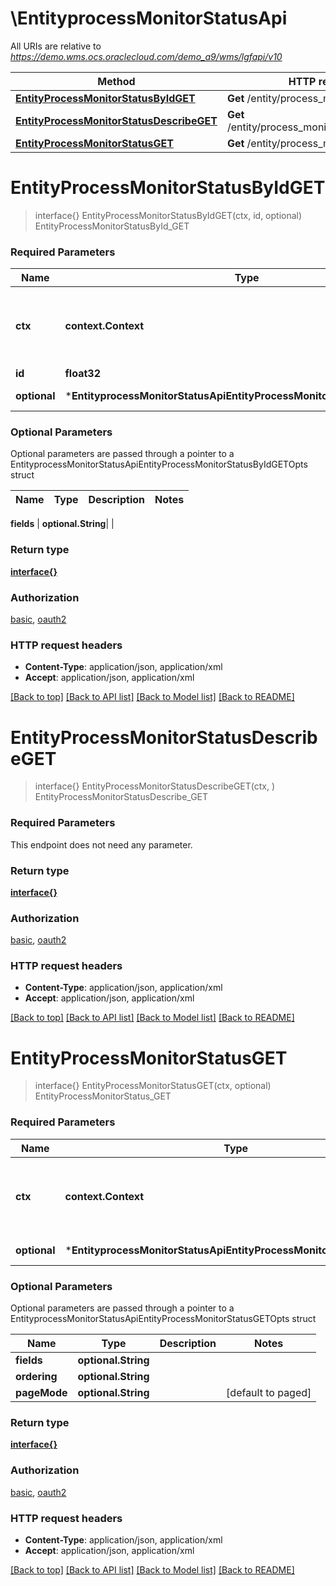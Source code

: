 # \EntityprocessMonitorStatusApi

All URIs are relative to *https://demo.wms.ocs.oraclecloud.com/demo_a9/wms/lgfapi/v10*

Method | HTTP request | Description
------------- | ------------- | -------------
[**EntityProcessMonitorStatusByIdGET**](EntityprocessMonitorStatusApi.md#EntityProcessMonitorStatusByIdGET) | **Get** /entity/process_monitor_status/{id} | EntityProcessMonitorStatusById_GET
[**EntityProcessMonitorStatusDescribeGET**](EntityprocessMonitorStatusApi.md#EntityProcessMonitorStatusDescribeGET) | **Get** /entity/process_monitor_status/describe | EntityProcessMonitorStatusDescribe_GET
[**EntityProcessMonitorStatusGET**](EntityprocessMonitorStatusApi.md#EntityProcessMonitorStatusGET) | **Get** /entity/process_monitor_status | EntityProcessMonitorStatus_GET


# **EntityProcessMonitorStatusByIdGET**
> interface{} EntityProcessMonitorStatusByIdGET(ctx, id, optional)
EntityProcessMonitorStatusById_GET



### Required Parameters

Name | Type | Description  | Notes
------------- | ------------- | ------------- | -------------
 **ctx** | **context.Context** | context for authentication, logging, cancellation, deadlines, tracing, etc.
  **id** | **float32**|  | 
 **optional** | ***EntityprocessMonitorStatusApiEntityProcessMonitorStatusByIdGETOpts** | optional parameters | nil if no parameters

### Optional Parameters
Optional parameters are passed through a pointer to a EntityprocessMonitorStatusApiEntityProcessMonitorStatusByIdGETOpts struct

Name | Type | Description  | Notes
------------- | ------------- | ------------- | -------------

 **fields** | **optional.String**|  | 

### Return type

[**interface{}**](interface{}.md)

### Authorization

[basic](../README.md#basic), [oauth2](../README.md#oauth2)

### HTTP request headers

 - **Content-Type**: application/json, application/xml
 - **Accept**: application/json, application/xml

[[Back to top]](#) [[Back to API list]](../README.md#documentation-for-api-endpoints) [[Back to Model list]](../README.md#documentation-for-models) [[Back to README]](../README.md)

# **EntityProcessMonitorStatusDescribeGET**
> interface{} EntityProcessMonitorStatusDescribeGET(ctx, )
EntityProcessMonitorStatusDescribe_GET



### Required Parameters
This endpoint does not need any parameter.

### Return type

[**interface{}**](interface{}.md)

### Authorization

[basic](../README.md#basic), [oauth2](../README.md#oauth2)

### HTTP request headers

 - **Content-Type**: application/json, application/xml
 - **Accept**: application/json, application/xml

[[Back to top]](#) [[Back to API list]](../README.md#documentation-for-api-endpoints) [[Back to Model list]](../README.md#documentation-for-models) [[Back to README]](../README.md)

# **EntityProcessMonitorStatusGET**
> interface{} EntityProcessMonitorStatusGET(ctx, optional)
EntityProcessMonitorStatus_GET



### Required Parameters

Name | Type | Description  | Notes
------------- | ------------- | ------------- | -------------
 **ctx** | **context.Context** | context for authentication, logging, cancellation, deadlines, tracing, etc.
 **optional** | ***EntityprocessMonitorStatusApiEntityProcessMonitorStatusGETOpts** | optional parameters | nil if no parameters

### Optional Parameters
Optional parameters are passed through a pointer to a EntityprocessMonitorStatusApiEntityProcessMonitorStatusGETOpts struct

Name | Type | Description  | Notes
------------- | ------------- | ------------- | -------------
 **fields** | **optional.String**|  | 
 **ordering** | **optional.String**|  | 
 **pageMode** | **optional.String**|  | [default to paged]

### Return type

[**interface{}**](interface{}.md)

### Authorization

[basic](../README.md#basic), [oauth2](../README.md#oauth2)

### HTTP request headers

 - **Content-Type**: application/json, application/xml
 - **Accept**: application/json, application/xml

[[Back to top]](#) [[Back to API list]](../README.md#documentation-for-api-endpoints) [[Back to Model list]](../README.md#documentation-for-models) [[Back to README]](../README.md)


